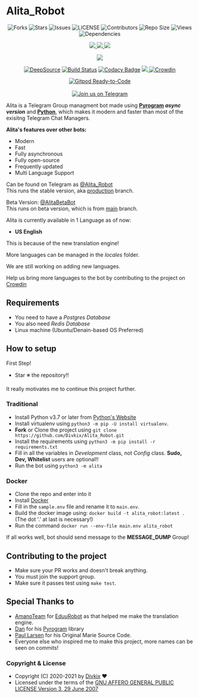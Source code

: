 # Alita_Robot

<p align='center'>
  <img src="https://img.shields.io/github/forks/Divkix/Alita_Robot" alt="Forks">
  <img src="https://img.shields.io/github/stars/Divkix/Alita_Robot" alt="Stars">
  <img src="https://img.shields.io/github/issues/Divkix/Alita_Robot" alt="Issues">
  <img src="https://img.shields.io/github/license/Divkix/Alita_Robot" alt="LICENSE">
  <img src="https://img.shields.io/github/contributors/Divkix/Alita_Robot" alt="Contributors">
  <img src="https://img.shields.io/github/repo-size/Divkix/Alita_Robot" alt="Repo Size">
  <img src="https://hits.seeyoufarm.com/api/count/incr/badge.svg?url=https://github.com/Divkix/Alita_Robot&amp;title=Profile%20Views" alt="Views">
  <img src="https://img.shields.io/librariesio/github/Divkix/Alita_Robot" alt="Dependencies">
</p>

<p align='center'>
  <a href="https://www.python.org/" alt="made-with-python"> <img src="https://img.shields.io/badge/Made%20with-Python-1f425f.svg?style=flat&logo=python&color=blue" /> </a>
  <a href="https://github.com/Divkix/Alita_Robot" alt="Docker!"> <img src="https://aleen42.github.io/badges/src/docker.svg" /> </a>
  <a href="https://github.com/Divkix/Alita_Robot/graphs/commit-activity" alt="Maintenance"> <img src="https://img.shields.io/badge/Maintained%3F-yes-green.svg" /> </a>
</p>

<p align='center'>
  <img src="https://img.shields.io/github/commit-activity/m/divkix/alita_robot" />
</p>

<p align='center'>
  <a href="https://deepsource.io/gh/Divkix/Alita_Robot/?ref=repository-badge"><img src="https://static.deepsource.io/deepsource-badge-light-mini.svg" alt="DeepSource"></a>
  <a href="https://travis-ci.com/Divkix/Alita_Robot"><img src="https://img.shields.io/travis/com/Divkix/Alita_Robot/main?style=flat-square&logo=travis" alt="Build Status"></a>
  <a href="https://app.codacy.com/gh/Divkix/Alita_Robot?utm_source=github.com&amp;utm_medium=referral&amp;utm_content=Divkix/Alita_Robot&amp;utm_campaign=Badge_Grade_Settings"><img src="https://api.codacy.com/project/badge/Grade/4ed13d169d5246c983bfcbfa813b6194" alt="Codacy Badge"></a>
  <a href="https://makeapullrequest.com" alt="PRs Welcome"> <img src="https://img.shields.io/badge/PRs-welcome-brightgreen.svg?style=flat-square" /> </a>
  <a href="https://crowdin.com/project/alita_robot"><img src="https://badges.crowdin.net/alita_robot/localized.svg" alt="Crowdin"></a>
</p>

<p align='center'>
  <a href="https://gitpod.io/#https://github.com/Divkix/Alita_Robot/tree/main"><img src="https://gitpod.io/button/open-in-gitpod.svg" alt="Gitpod Ready-to-Code"></a></br></br>
  <a href="https://t.me/DivideProjects"><img src="https://img.shields.io/badge/Telegram-2CA5E0?style=for-the-badge&amp;logo=telegram&amp;logoColor=white" alt="Join us on Telegram"></a>
</p>


Alita is a Telegram Group managment bot made using **[Pyrogram](https://github.com/pyrogram/pyrogram) _async version_** and **[Python](https://python.org)**, which makes it modern and faster than most of the exisitng Telegram Chat Managers.

**Alita's features over other bots:**
- Modern
- Fast
- Fully asynchronous
- Fully open-source
- Frequently updated
- Multi Language Support

Can be found on Telegram as [@Alita_Robot](https://t.me/Alita_Robot)</br>
This runs the stable version, aka [production](https://github.com/Divkix/Alita_Robot/tree/production) branch.

Beta Version: [@AlitaBetaBot](https://t.me/AlitaBetaBot)</br>
This runs on beta version, which is from [main](https://github.com/Divkix/Alita_Robot/tree/main) branch.

Alita is currently available in 1 Language as of now:
- **US English**

This is because of the new translation engine!

More languages can be managed in the _locales_ folder.

We are still working on adding new languages.

Help us bring more languages to the bot by contributing to the project on [Crowdin](https://crowdin.com/project/alitarobot)

## Requirements
- You need to have a *Postgres Database*
- You also need *Redis Database*
- Linux machine (Ubuntu/Denain-based OS Preferred)


## How to setup

First Step!
- Star **⭐** the repository!!

It really motivates me to continue this project further.


### Traditional

- Install Python v3.7 or later from [Python's Website](https://python.org)
- Install virtualenv using `python3 -m pip -U install virtualenv`.
- **Fork** or Clone the project using `git clone https://github.com/Divkix/Alita_Robot.git`
- Install the requirements using `python3 -m pip install -r requirements.txt`
- Fill in all the variables in *Development* class, not *Config* class. **Sudo, Dev, Whitelist** users are optional!!
- Run the bot using `python3 -m alita`

### Docker

- Clone the repo and enter into it
- Install [Docker](https://www.docker.com/)
- Fill in the `sample.env` file and rename it to `main.env`.
- Build the docker image using: `docker build -t alita_robot:latest .` (The dot '.' at last is necessary!)
- Run the command `docker run --env-file main.env alita_robot`


If all works well, bot should send message to the **MESSAGE_DUMP** Group!


## Contributing to the project

- Make sure your PR works and doesn't break anything.
- You must join the support group.
- Make sure it passes test using `make test`.


## Special Thanks to
- [AmanoTeam](https://github.com/AmanoTeam/) for [EduuRobot](https://github.com/AmanoTeam/EduuRobot/tree/rewrite) as that helped me make the translation engine.
- [Dan](https://github.com/delivrance) for his [Pyrogram](https://github.com/pyrogram/pyrogram) library
- [Paul Larsen](https://github.com/PaulSonOfLars) for his Original Marie Source Code.
- Everyone else who inspired me to make this project, more names can be seen on commits!


### Copyright & License

* Copyright (C) 2020-2021 by [Divkix](https://github.com/Divkix) ❤️️
* Licensed under the terms of the [GNU AFFERO GENERAL PUBLIC LICENSE Version 3, 29 June 2007](https://github.com/Divkix/Alita_Robot/blob/master/LICENSE)
